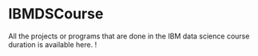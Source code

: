 # IBMDSCourse
All the projects or programs that are done in the IBM data science course duration is available here. ! 
